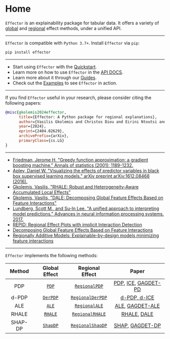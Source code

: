 # Home

`Effector` is an explainability package for tabular data.
It offers a variety of [global](./global_effect_intro/) and [regional](./regional_effect_intro/) effect methods, under a unified API.

---

`Effector` is compatible with `Python 3.7+`. 
Install `Effector` via `pip`:

```bash
pip install effector
```

---

- Start using `Effector` with the [Quickstart](./quickstart/).
- Learn more on how to use `Effector` in the [API DOCS](./api_docs/).
- Learn more about it through our [Guides](./guides/).
- Check out the [Examples](./examples/) to see `Effector` in action.

--- 

If you find `Effector` useful in your research, please consider citing the following papers:

```bibtex
@misc{gkolemis2024effector,
      title={Effector: A Python package for regional explanations}, 
      author={Vasilis Gkolemis and Christos Diou and Eirini Ntoutsi and Theodore Dalamagas and Bernd Bischl and Julia Herbinger and Giuseppe Casalicchio},
      year={2024},
      eprint={2404.02629},
      archivePrefix={arXiv},
      primaryClass={cs.LG}
}
```

---

- [Friedman, Jerome H. "Greedy function approximation: a gradient boosting machine." Annals of statistics (2001): 1189-1232.](https://projecteuclid.org/euclid.aos/1013203451)
- [Apley, Daniel W. "Visualizing the effects of predictor variables in black box supervised learning models." arXiv preprint arXiv:1612.08468 (2016).](https://arxiv.org/abs/1612.08468)
- [Gkolemis, Vasilis, "RHALE: Robust and Heterogeneity-Aware Accumulated Local Effects"](https://ebooks.iospress.nl/doi/10.3233/FAIA230354)
- [Gkolemis, Vasilis, "DALE: Decomposing Global Feature Effects Based on Feature Interactions"](https://proceedings.mlr.press/v189/gkolemis23a/gkolemis23a.pdf)
- [Lundberg, Scott M., and Su-In Lee. "A unified approach to interpreting model predictions." Advances in neural information processing systems. 2017.](https://papers.nips.cc/paper/7062-a-unified-approach-to-interpreting-model-predictions)
- [REPID: Regional Effect Plots with implicit Interaction Detection](https://proceedings.mlr.press/v151/herbinger22a.html)
- [Decomposing Global Feature Effects Based on Feature Interactions](https://arxiv.org/pdf/2306.00541.pdf)
- [Regionally Additive Models: Explainable-by-design models minimizing feature interactions](https://arxiv.org/abs/2309.12215)

---

`Effector` implements the following methods:

|  Method  |                      Global Effect                      |                                 Regional Effect                                 |                                                                       Paper                                                                        |                                                                                                                                
|:--------:|:-------------------------------------------------------:|:-------------------------------------------------------------------------------:|:--------------------------------------------------------------------------------------------------------------------------------------------------:|
|   PDP    |     [`PDP`](./api/#effector.global_effect_pdp.PDP)      |        [`RegionalPDP`](./api/#effector.regional_effect_pdp.RegionalPDP)         | [PDP](https://projecteuclid.org/euclid.aos/1013203451), [ICE](https://arxiv.org/abs/1309.6392), [GAGDET-PD](https://arxiv.org/pdf/2306.00541.pdf)  |
|  d-PDP   |  [`DerPDP`](./api/#effector.global_effect_pdp.DerPDP)   |     [`RegionalDerPDP`](./api/#effector.regional_effect_pdp.RegionalDerPDP)      |                                                  [d-PDP, d-ICE](https://arxiv.org/abs/1309.6392)                                                   | 
|   ALE    |     [`ALE`](./api/#effector.global_effect_ale.ALE)      |        [`RegionalALE`](./api/#effector.regional_effect_ale.RegionalALE)         |                [ALE](https://academic.oup.com/jrsssb/article/82/4/1059/7056085), [GAGDET-ALE](https://arxiv.org/pdf/2306.00541.pdf)                |                                                                                    
|  RHALE   |   [`RHALE`](./api/#effector.global_effect_ale.RHALE)    |      [`RegionalRHALE`](./api/#effector.regional_effect_ale.RegionalRHALE)       |         [RHALE](https://ebooks.iospress.nl/doi/10.3233/FAIA230354), [DALE](https://proceedings.mlr.press/v189/gkolemis23a/gkolemis23a.pdf)         |
| SHAP-DP  |  [`ShapDP`](./api/#effector.global_effect_shap.ShapDP)  |     [`RegionalShapDP`](./api/#effector.regional_effect_shap.RegionalShapDP)     | [SHAP](https://papers.nips.cc/paper/7062-a-unified-approach-to-interpreting-model-predictions), [GAGDET-DP](https://arxiv.org/pdf/2306.00541.pdf)  |

